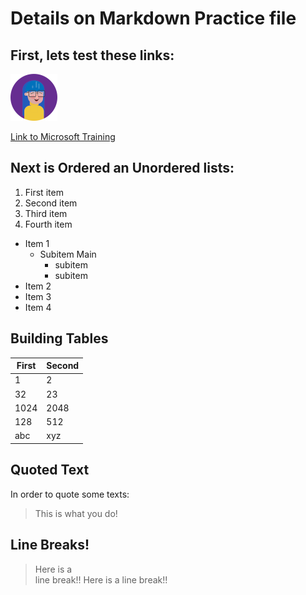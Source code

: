 
# Details on Markdown Practice file

## First, lets test these links:

![Sample image](/images_2/mara.png)

[Link to Microsoft Training](https://learn.microsoft.com/en-us/training/modules/communicate-using-markdown/2-what-is-markdown)

## Next is Ordered an Unordered lists:

1. First item
1. Second item
1. Third item
1. Fourth item

- Item 1
  - Subitem Main
    - subitem
    - subitem
- Item 2
- Item 3
- Item 4

## Building Tables

First | Second
--- | ---
1 | 2
32 | 23
1024 | 2048
128 | 512
abc| xyz

## Quoted Text

In order to quote some texts:
> This is what you do!

## Line Breaks!

> Here is a <br /> line break!!
> Here is a  line break!!